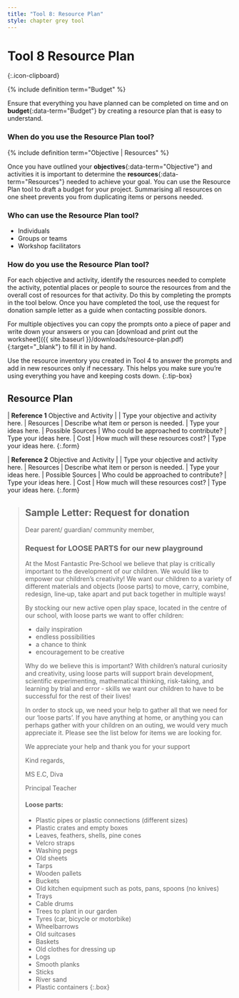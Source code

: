 ```yaml
---
title: "Tool 8: Resource Plan"
style: chapter grey tool
---
```


# **Tool 8** Resource Plan
{:.icon-clipboard}

{% include definition term="Budget" %}

Ensure that everything you have planned can be completed on time and on **budget**{:data-term="Budget"} by creating a resource plan that is easy to understand.

### When do you use the Resource Plan tool?

{% include definition term="Objective | Resources" %}

Once you have outlined your **objectives**{:data-term="Objective"} and activities it is important to determine the **resources**{:data-term="Resources"} needed to achieve your goal. You can use the Resource Plan tool to draft a budget for your project. Summarising all resources on one sheet prevents you from duplicating items or persons needed.

### Who can use the Resource Plan tool?

-   Individuals
-   Groups or teams
-   Workshop facilitators

### How do you use the Resource Plan tool?

For each objective and activity, identify the resources needed to complete the activity, potential places or people to source the resources from and the overall cost of resources for that activity. Do this by completing the prompts in the tool below. Once you have completed the tool, use the request for donation sample letter as a guide when contacting possible donors.

For multiple objectives you can copy the prompts onto a piece of paper and write down your answers or you can [download and print out the worksheet]({{ site.baseurl }}/downloads/resource-plan.pdf){:target="_blank"} to fill it in by hand.

Use the resource inventory you created in Tool 4 to answer the prompts and add in new resources only if necessary. This helps you make sure you’re using everything you have and keeping costs down.
{:.tip-box}

## Resource Plan

| **Reference 1** Objective and Activity |  | Type your objective and activity here.
| Resources | Describe what item or person is needed. | Type your ideas here.
| Possible Sources | Who could be approached to contribute? | Type your ideas here.
| Cost | How much will these resources cost? | Type your ideas here.
{:.form}

| **Reference 2** Objective and Activity |   | Type your objective and activity here.
| Resources | Describe what item or person is needed. | Type your ideas here.
| Possible Sources | Who could be approached to contribute? | Type your ideas here.
| Cost | How much will these resources cost? | Type your ideas here.
{:.form}

> ## Sample Letter: Request for donation
> 
> Dear parent/ guardian/ community member,
> 
> ### Request for LOOSE PARTS for our new playground
> 
> At the Most Fantastic Pre‐School we believe that play is critically important to the development of our children. We would like to empower our children’s creativity! We want our children to a variety of different materials and objects (loose parts) to move, carry, combine, redesign, line‐up, take apart and put back together in multiple ways!
> 
> By stocking our new active open play space, located in the centre of our school, with loose parts we want to offer children:
> 
> -   daily inspiration
> -   endless possibilities
> -   a chance to think
> -   encouragement to be creative
> 
> Why do we believe this is important? With children’s natural curiosity and creativity, using loose parts will support brain development, scientific experimenting, mathematical thinking, risk-taking, and learning by trial and error ‐ skills we want our children to have to be successful for the rest of their lives!
> 
> In order to stock up, we need your help to gather all that we need for our ‘loose parts’. If you have anything at home, or anything you can perhaps gather with your children on an  outing, we would very much appreciate it. Please see the list below for items we are looking for.
> 
> We appreciate your help and thank you for your support
> 
> Kind regards,
> 
> MS E.C, Diva
> 
> Principal Teacher
> 
> #### Loose parts:
> 
> -   Plastic pipes or plastic connections (different sizes)
> -   Plastic crates and empty boxes
> -   Leaves, feathers, shells, pine cones
> -   Velcro straps
> -   Washing pegs
> -   Old sheets
> -   Tarps
> -   Wooden pallets
> -   Buckets
> -   Old kitchen equipment such as pots, pans, spoons (no knives)
> -   Trays
> -   Cable drums
> -   Trees to plant in our garden
> -   Tyres (car, bicycle or motorbike)
> -   Wheelbarrows
> -   Old suitcases
> -   Baskets
> -   Old clothes for dressing up
> -   Logs
> -   Smooth planks
> -   Sticks
> -   River sand
> -   Plastic containers
{:.box}

